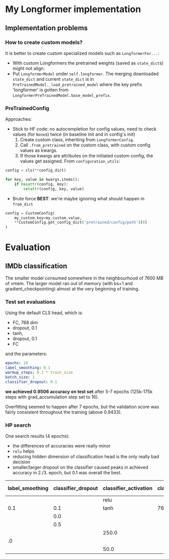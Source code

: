 # My Longformer implementation

## Implementation problems

### How to create custom models?

It is better to create custom specialized models such as `LongformerFor...`:
- With custom Longformers the pretrained weights (saved as `state_dict`s) might
  not align.
- Put `LongformerModel` under `self.longformer`. The merging downloaded
  `state_dict` and current `state_dict` is in
  `PreTrainedModel._load_pretrained_model` where the key prefix 'longformer' is
  gotten from `LongformerPreTrainedModel.base_model_prefix`.


### PreTrainedConfig

Approaches:

- Stick to HF code: no autocompletion for config values, need to check values
  (for `None`s) twice (in baseline init and in config's init)
    1. Create custom class, inheriting from `LongformerConfig`.
    2. Call `.from_pretrained` on the custom class, with custom config values as
       kwargs.
    3. If those kwargs are attributes on the initiated custom config, the values
       get assigned. From `configuration_utils`:
```python
config = cls(**config_dict)

for key, value in kwargs.items():
    if hasattr(config, key):
        setattr(config, key, value)
```

- Brute force **BEST**: we're maybe ignoring what should happen in `from_dict`
```python
config = CustomConfig(
    my_custom_key=my_custom_value,
    **CustomConfig.get_config_dict('pretrained/config/path')[0]
)
```



# Evaluation

## IMDb classification

The smaller model consumed somewhere in the neighbourhood of 7600 MB of vmem.
The larger model ran out of memory (with bs=1 and gradient_checkpointing) almost
at the very beginning of training.

### Test set evaluations

Using the default CLS head, which is:

- FC, 768 dim
- dropout, 0.1
- tanh,
- dropout, 0.1
- FC

and the parameters:

```yaml
epochs: 10
label_smoothing: 0.1
warmup_steps: 0.1 * train_size
batch_size: 1
classifier_dropout: 0.1
```
**we achieved 0.9506 accuracy on test set** after 5-7 epochs (125k-175k steps
with grad_accumulation step set to 16).

Overfitting seemed to happen after 7 epochs, but the validation score was
fairly consistent throughout the training (above 0.9433).


### HP search

One search results (4 epochs):

- the differences of accuracies were really minor
- `relu` helps
- reducing hidden dimension of classification head is the only really bad
  decision
- smaller/larger dropout on the classifier caused peaks in achieved accuracy in
  2./3. epoch, but 0.1 was overall the best.

| label_smoothing  | classifier_dropout | classifier_activation | classifier_dim | val. accuracy | val. loss |
| ---------------- | ------------------ | --------------------- | -------------- | ------------- | --------- |
|                  |                    | relu                  |                | 0.95120       | 0.20479   |
| 0.1              | 0.1                | tanh                  | 768.0          | 0.95099       | 0.19709   |
|                  | 0.0                |                       |                | 0.94800       | 0.24426   |
|                  | 0.5                |                       |                | 0.94679       | 0.30623   |
|                  |                    | 250.0                 |                | 0.94459       | 0.25216   |
| .0               |                    |                       |                | 0.94440       | 0.27785   |
|                  |                    | 50.0                  |                | 0.94340       | 0.24950   |
